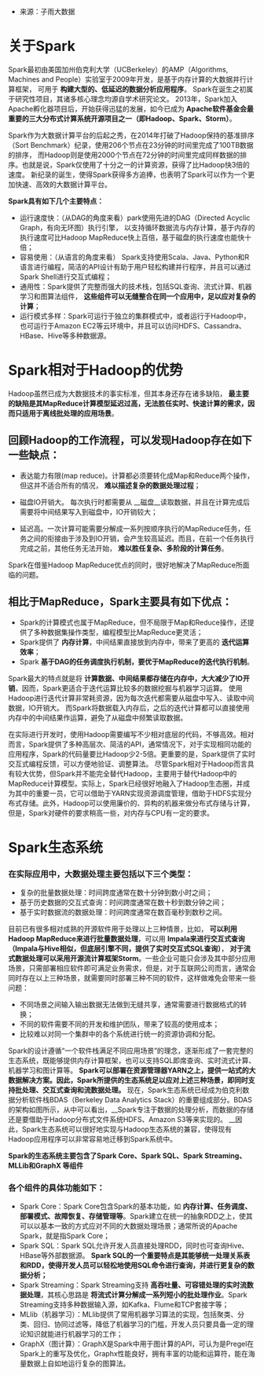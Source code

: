 * 来源：子雨大数据 

# 关于Spark

Spark最初由美国加州伯克利大学（UCBerkeley）的AMP（Algorithms, Machines and People）实验室于2009年开发，是基于内存计算的大数据并行计算框架，
可用于 __构建大型的、低延迟的数据分析应用程序__。 Spark在诞生之初属于研究性项目，其诸多核心理念均源自学术研究论文。
2013年，Spark加入Apache孵化器项目后，开始获得迅猛的发展，如今已成为 __Apache软件基金会最重要的三大分布式计算系统开源项目之一（即Hadoop、Spark、Storm）__。

Spark作为大数据计算平台的后起之秀，在2014年打破了Hadoop保持的基准排序（Sort Benchmark）纪录，使用206个节点在23分钟的时间里完成了100TB数据的排序，
而Hadoop则是使用2000个节点在72分钟的时间里完成同样数据的排序。也就是说，Spark仅使用了十分之一的计算资源，获得了比Hadoop快3倍的速度。
新纪录的诞生，使得Spark获得多方追捧，也表明了Spark可以作为一个更加快速、高效的大数据计算平台。


__Spark具有如下几个主要特点：__

* 运行速度快：（从DAG的角度来看）park使用先进的DAG（Directed Acyclic Graph，有向无环图）执行引擎，
以支持循环数据流与内存计算，基于内存的执行速度可比Hadoop MapReduce快上百倍，基于磁盘的执行速度也能快十倍；
* 容易使用：（从语言的角度来看）
Spark支持使用Scala、Java、Python和R语言进行编程，简洁的API设计有助于用户轻松构建并行程序，并且可以通过Spark Shell进行交互式编程；
* 通用性：Spark提供了完整而强大的技术栈，包括SQL查询、流式计算、机器学习和图算法组件， __这些组件可以无缝整合在同一个应用中，足以应对复杂的计算__；
* 运行模式多样：Spark可运行于独立的集群模式中，或者运行于Hadoop中，也可运行于Amazon EC2等云环境中，并且可以访问HDFS、Cassandra、HBase、Hive等多种数据源。

# Spark相对于Hadoop的优势

Hadoop虽然已成为大数据技术的事实标准，但其本身还存在诸多缺陷，
__最主要的缺陷是其MapReduce计算模型延迟过高，无法胜任实时、快速计算的需求，因而只适用于离线批处理的应用场景__。

## 回顾Hadoop的工作流程，可以发现Hadoop存在如下一些缺点：

* 表达能力有限(map reduce)。计算都必须要转化成Map和Reduce两个操作，但这并不适合所有的情况， __难以描述复杂的数据处理过程__；

* 磁盘IO开销大。 每次执行时都需要从 __磁盘__读取数据，并且在计算完成后需要将中间结果写入到磁盘中，IO开销较大；
* 延迟高。一次计算可能需要分解成一系列按顺序执行的MapReduce任务，任务之间的衔接由于涉及到IO开销，会产生较高延迟。而且，在前一个任务执行完成之前，其他任务无法开始， __难以胜任复杂、多阶段的计算任务__。

Spark在借鉴Hadoop MapReduce优点的同时，很好地解决了MapReduce所面临的问题。

## 相比于MapReduce，Spark主要具有如下优点：
* Spark的计算模式也属于MapReduce，但不局限于Map和Reduce操作，还提供了多种数据集操作类型，编程模型比MapReduce更灵活；
* Spark提供了 __内存计算__，中间结果直接放到内存中，带来了更高的 __迭代运算效率__；
* Spark __基于DAG的任务调度执行机制，要优于MapReduce的迭代执行机制__。


Spark最大的特点就是将 __计算数据、中间结果都存储在内存中，大大减少了IO开销__，因而，Spark更适合于迭代运算比较多的数据挖掘与机器学习运算。
使用Hadoop进行迭代计算非常耗资源，因为每次迭代都需要从磁盘中写入、读取中间数据，IO开销大。
而Spark将数据载入内存后，之后的迭代计算都可以直接使用内存中的中间结果作运算，避免了从磁盘中频繁读取数据。

在实际进行开发时，使用Hadoop需要编写不少相对底层的代码，不够高效。相对而言，Spark提供了多种高层次、简洁的API，通常情况下，对于实现相同功能的应用程序，Spark的代码量要比Hadoop少2-5倍。更重要的是，Spark提供了实时交互式编程反馈，可以方便地验证、调整算法。
尽管Spark相对于Hadoop而言具有较大优势，但Spark并不能完全替代Hadoop，主要用于替代Hadoop中的MapReduce计算模型。实际上，Spark已经很好地融入了Hadoop生态圈，并成为其中的重要一员，它可以借助于YARN实现资源调度管理，借助于HDFS实现分布式存储。此外，Hadoop可以使用廉价的、异构的机器来做分布式存储与计算，但是，Spark对硬件的要求稍高一些，对内存与CPU有一定的要求。

# Spark生态系统

### 在实际应用中，大数据处理主要包括以下三个类型：

* 复杂的批量数据处理：时间跨度通常在数十分钟到数小时之间；
* 基于历史数据的交互式查询：时间跨度通常在数十秒到数分钟之间；
* 基于实时数据流的数据处理：时间跨度通常在数百毫秒到数秒之间。

目前已有很多相对成熟的开源软件用于处理以上三种情景，比如， __可以利用Hadoop MapReduce来进行批量数据处理__，可以用 __Impala来进行交互式查询（Impala与Hive相似，但底层引擎不同，提供了实时交互式SQL查询）__， __对于流式数据处理可以采用开源流计算框架Storm__。一些企业可能只会涉及其中部分应用场景，只需部署相应软件即可满足业务需求，但是，对于互联网公司而言，通常会同时存在以上三种场景，就需要同时部署三种不同的软件，这样做难免会带来一些问题：

* 不同场景之间输入输出数据无法做到无缝共享，通常需要进行数据格式的转换；
* 不同的软件需要不同的开发和维护团队，带来了较高的使用成本；
* 比较难以对同一个集群中的各个系统进行统一的资源协调和分配。

Spark的设计遵循“一个软件栈满足不同应用场景”的理念，逐渐形成了一套完整的生态系统，既能够提供内存计算框架，也可以支持SQL即席查询、实时流式计算、机器学习和图计算等。 __Spark可以部署在资源管理器YARN之上，提供一站式的大数据解决方案。因此，Spark所提供的生态系统足以应对上述三种场景，即同时支持批处理、交互式查询和流数据处理。__
现在，Spark生态系统已经成为伯克利数据分析软件栈BDAS（Berkeley Data Analytics Stack）的重要组成部分。BDAS的架构如图所示，从中可以看出，__Spark专注于数据的处理分析，而数据的存储还是要借助于Hadoop分布式文件系统HDFS、Amazon S3等来实现的。 __因此，Spark生态系统可以很好地实现与Hadoop生态系统的兼容，使得现有Hadoop应用程序可以非常容易地迁移到Spark系统中。

__Spark的生态系统主要包含了Spark Core、Spark SQL、Spark Streaming、MLLib和GraphX 等组件__
### 各个组件的具体功能如下：
* Spark Core：Spark Core包含Spark的基本功能，如 __内存计算、任务调度、部署模式、故障恢复、存储管理等__。Spark建立在统一的抽象RDD之上，使其可以以基本一致的方式应对不同的大数据处理场景；通常所说的Apache Spark，就是指Spark Core；
* Spark SQL：Spark SQL允许开发人员直接处理RDD，同时也可查询Hive、HBase等外部数据源。
__Spark SQL的一个重要特点是其能够统一处理关系表和RDD，使得开发人员可以轻松地使用SQL命令进行查询，并进行更复杂的数据分析；__
*  Spark Streaming：Spark Streaming支持 __高吞吐量、可容错处理的实时流数据处理__，其核心思路是 __将流式计算分解成一系列短小的批处理作业__。Spark Streaming支持多种数据输入源，如Kafka、Flume和TCP套接字等；
* MLlib（机器学习）：MLlib提供了常用机器学习算法的实现，包括聚类、分类、回归、协同过滤等，降低了机器学习的门槛，开发人员只要具备一定的理论知识就能进行机器学习的工作；
* GraphX（图计算）：GraphX是Spark中用于图计算的API，可认为是Pregel在Spark上的重写及优化，Graphx性能良好，拥有丰富的功能和运算符，能在海量数据上自如地运行复杂的图算法。
